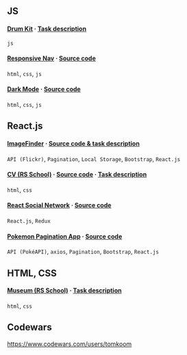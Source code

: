## JS

#### [Drum Kit](https://rolling-scopes-school.github.io/tomkoom-JSFEPRESCHOOL/drum-kit/) · [Task description](https://github.com/rolling-scopes-school/tasks/blob/master/tasks/js30/js30.md)

`js`

#### [Responsive Nav](https://responsivenav1.netlify.app/) · [Source code](https://github.com/tomkoom/responsive-nav)

`html`, `css`, `js`

#### [Dark Mode](https://simpledarkmode.netlify.app/) · [Source code](https://github.com/tomkoom/dark-mode)

`html`, `css`, `js`

## React.js

#### [ImageFinder](https://elinext-test.netlify.app/) · [Source code & task description](https://github.com/tomkoom/elinext-test)

`API (Flickr)`, `Pagination`, `Local Storage`, `Bootstrap`, `React.js`

#### [CV (RS School)](https://tomkoom.github.io/rsschool-cv/) · [Source code](https://github.com/tomkoom/rsschool-cv) · [Task description](https://github.com/rolling-scopes-school/tasks/blob/master/tasks/cv/html-css.md)

`html`, `css`

#### [React Social Network](https://reactsocnet.netlify.app/) · [Source code](https://github.com/tomkoom/react-social-network)

`React.js`, `Redux`

#### [Pokemon Pagination App](https://pokemon-pagination-app.netlify.app/) · [Source code](https://github.com/tomkoom/pokemon-pagination-app)

`API (PokéAPI)`, `axios`, `Pagination`, `Bootstrap`, `React.js`

## HTML, CSS

#### [Museum (RS School)](https://rolling-scopes-school.github.io/tomkoom-JSFEPRESCHOOL/museum/) · [Task description](https://github.com/rolling-scopes-school/tasks/blob/master/tasks/museum/museum.md)

`html`, `css`

## Codewars

https://www.codewars.com/users/tomkoom

